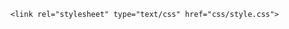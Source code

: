<!DOCTYPE html>
<html>
<head>
    <meta charset="utf-8" />
    <title>Gamedev Canvas Workshop</title>

    <link rel="stylesheet" type="text/css" href="css/style.css">
</head>
<body>
<canvas id="myCanvas" width="480" height="320"></canvas>
<script src="http://cdnjs.cloudflare.com/ajax/libs/annyang/2.6.1/annyang.min.js"></script>
<script src="js/game.js"></script>
</body>
</html>
